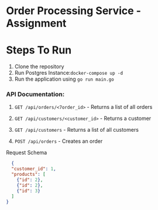 # Order Processing Service - Assignment

# Steps To Run
1. Clone the repository
2. Run Postgres Instance:`docker-compose up -d`
3. Run the application using `go run main.go`

### API Documentation:
1. `GET /api/orders/<7order_id>` - Returns a list of all orders
2. `GET /api/customers/<customer_id>` - Returns a customer
3. `GET /api/customers` - Returns a list of all customers

4. `POST /api/orders` - Creates an order
  
Request Schema
```json
  {
  "customer_id": 1,
  "products": [
    {"id": 2},
    {"id": 2},
    {"id": 3}
  ]
}  
```
